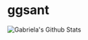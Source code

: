 # ggsant
 
![Gabriela's Github Stats](https://github-readme-stats.vercel.app/api?username=ggsant&show_icons=true&theme=dracula)

